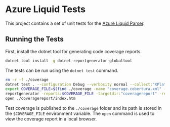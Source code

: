 # Azure Liquid Tests

This project contains a set of unit tests for the [Azure Liquid Parser](../AzureLiquid/README.md).

## Running the Tests

First, install the dotnet tool for generating code coverage reports.

```bash
dotnet tool install -g dotnet-reportgenerator-globaltool
```

The tests can be run using the `dotnet test` command.

```bash
rm -r -f ./coverage
dotnet test . --configuration Debug --verbosity normal --collect:"XPlat Code Coverage" --results-directory ./coverage
export COVERAGE_FILE=$(find ./coverage -name "coverage.cobertura.xml" -type f -print -quit)
reportgenerator -reports:$COVERAGE_FILE -targetdir:"coveragereport" -reporttypes:Html
open ./coveragereport/index.htm
```

Test coverage is published to the `./coverage` folder and its path is stored in the `$COVERAGE_FILE` environment
variable. The `open` command is used to view the coverage report in a local browser.
